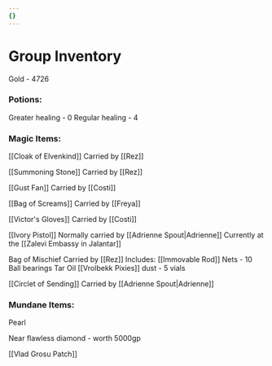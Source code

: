 ```yaml
---
{}
---
```

# Group Inventory
Gold - 4726

### Potions:
Greater healing - 0 
Regular healing - 4

### Magic Items:

[[Cloak of Elvenkind]]
Carried by [[Rez]]

[[Summoning Stone]]
Carried by [[Rez]]

[[Gust Fan]]
Carried by [[Costi]]

[[Bag of Screams]]
Carried by [[Freya]]

[[Victor's Gloves]]
Carried by [[Costi]]

[[Ivory Pistol]]
Normally carried by [[Adrienne Spout|Adrienne]] 
Currently at the [[Zalevi Embassy in Jalantar]]

Bag of Mischief 
Carried by [[Rez]]
Includes:
	[[Immovable Rod]]
	Nets - 10
	Ball bearings
	Tar
	Oil
	[[Vrolbekk Pixies]] dust - 5 vials

[[Circlet of Sending]]
Carried by [[Adrienne Spout|Adrienne]]

### Mundane Items:

Pearl

Near flawless diamond - worth 5000gp 

[[Vlad Grosu Patch]]




